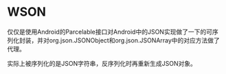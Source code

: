 WSON
============

仅仅是使用Android的Parcelable接口对Android中的JSON实现做了一下的可序列化封装，并对org.json.JSONObject和org.json.JSONArray中的对应方法做了代理。

实际上被序列化的是JSON字符串，反序列化时再重新生成JSON对象。
